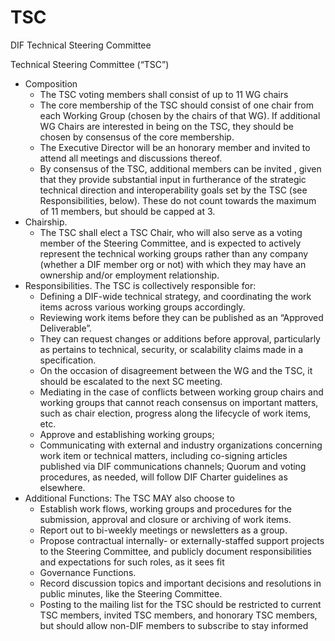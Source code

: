 # TSC
DIF Technical Steering Committee 


Technical Steering Committee (“TSC”) 

- Composition
    - The TSC voting members shall consist of up to 11 WG chairs
    - The core membership of the TSC should consist of ​one ​chair from each Working Group (chosen by the chairs of that WG). If additional WG Chairs are interested in being on the TSC, they should be chosen by consensus of the core membership.
    - The Executive Director will be an honorary member and invited to attend all meetings and discussions thereof.
    - By consensus of the TSC, additional members can be invited , given that they provide substantial input in furtherance of the strategic technical direction and interoperability goals set by the TSC (see Responsibilities, below). These do not count towards the maximum of 11 members, but should be capped at 3.
- Chairship​.
    - The TSC shall ​elect ​a TSC Chair, who will also serve as a voting member of the Steering Committee, and is expected to actively represent the technical working groups rather than any company (whether a DIF member org or not) with which they may have an ownership and/or employment relationship.
- Responsibilities​. The TSC is collectively responsible for:
    - Defining a DIF-wide technical strategy, and coordinating the work items across various working groups accordingly.
    - Reviewing work items before they can be ​published​ as an “Approved Deliverable”.
    - They can request changes or additions before approval, particularly as pertains to technical, security, or scalability claims made in a specification.
    - On the occasion of disagreement between the WG and the TSC, it should be escalated to the next SC meeting.
    - Mediating in the case of conflicts between working group chairs and working groups that cannot reach consensus on important matters, such as chair election, progress along the ​lifecycle​ of work items, etc.
    - Approve and establishing working groups;
    - Communicating with external and industry organizations concerning work item or technical matters, including co-signing articles published via DIF communications channels; Quorum and voting procedures, as needed, will follow DIF Charter guidelines as elsewhere.
- Additional Functions​: The TSC MAY also choose to
    - Establish work flows, working groups and procedures for the submission, approval and closure or archiving of work items.
    - Report out to bi-weekly meetings or newsletters as a group.
    - Propose contractual internally- or externally-staffed support projects to the Steering Committee, and publicly document responsibilities and expectations for such roles, as it sees fit
    - Governance Functions.
    - Record discussion topics and important decisions and resolutions in public minutes, like the Steering Committee.
    - Posting to the mailing list for the TSC should be restricted to current TSC members, invited TSC members, and honorary TSC members, but should allow non-DIF members to subscribe to stay informed

